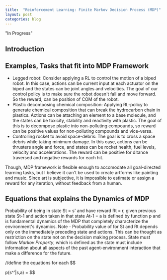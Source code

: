 ```yaml
---
title:  "Reinforcement Learning: Finite Markov Decision Process (MDP)"
layout: post
categories: blog
---
```

"In Progress"
## Introduction



## Examples, Tasks that fit into MDP Framework
- Legged robot: Consider applying a RL to control the motion of a biped robot. In this case, actions can be current input at each actuator on the biped and the states can be joint angles and velocities. The goal of our control policy is to make sure the robot doesn't fall and move forward. So the reward, can be position of COM of the robot.
- Plastic decomposing chemical composition: Applying RL-policy to generate chemical composition that can break the hydrocarbon chain in plastics. Actions can be attaching an element to a base molecule, and the states can be toxicity, stability and reactivity with plastic. The goal of this is to decompose plastic into non-polluting compounds, so reward can be positive values for non-polluting compounds and vice-versa.
- Controlling rocket to avoid space-debris: The goal is to cross a space debris while taking minimum damage. In this case, actions can be thrusters angle and force, and states can be rocket health, fuel levels, velocity and accelerations. The reward can be positive for ditance traversed and negative rewards for each hit.

Though, MDP framework is flexible enough to accomodate all goal-directed learning tasks, but I believe it can't be used to create artforms like painting and music. Since art is subjective, it is impossible to estimate or assign a reward for any iteration, without feedback from a human.

## Equations that explains the Dynamics of MDP

Probability of being in state St = s' and have reward Rt = r, given previous state St-1 and action taken in that state At-1 = a is defined by function p and is fundamental dynamics of the MDP that completely characterize the environment's dynamics. Note - Probability value of for St and Rt depends only on the immediately preceding state and actions. This can be thought as restriction on the state not on the decision making process. State must follow *Markov Property*, which is defined as the state must include information about all aspects of the past agent-environment interaction that make a difference for the future. 

//define the equations for each
$$

p(s^'|s,a) =
$$